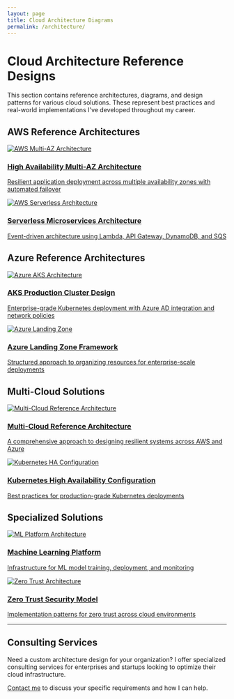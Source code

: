 ```yaml
---
layout: page
title: Cloud Architecture Diagrams
permalink: /architecture/
---
```


# Cloud Architecture Reference Designs

This section contains reference architectures, diagrams, and design patterns for various cloud solutions. These represent best practices and real-world implementations I've developed throughout my career.

## AWS Reference Architectures

<div class="architecture-grid">
  <div class="architecture-card">
    <a href="/architecture/aws-multi-az">
      <img src="/assets/images/aws-multi-az.png" alt="AWS Multi-AZ Architecture">
      <h3>High Availability Multi-AZ Architecture</h3>
      <p>Resilient application deployment across multiple availability zones with automated failover</p>
    </a>
  </div>
  
  <div class="architecture-card">
    <a href="/architecture/aws-serverless">
      <img src="/assets/images/aws-serverless.png" alt="AWS Serverless Architecture">
      <h3>Serverless Microservices Architecture</h3>
      <p>Event-driven architecture using Lambda, API Gateway, DynamoDB, and SQS</p>
    </a>
  </div>
</div>

## Azure Reference Architectures

<div class="architecture-grid">
  <div class="architecture-card">
    <a href="/architecture/azure-aks">
      <img src="/assets/images/azure-aks.png" alt="Azure AKS Architecture">
      <h3>AKS Production Cluster Design</h3>
      <p>Enterprise-grade Kubernetes deployment with Azure AD integration and network policies</p>
    </a>
  </div>
  
  <div class="architecture-card">
    <a href="/architecture/azure-landing-zone">
      <img src="/assets/images/azure-landing-zone.png" alt="Azure Landing Zone">
      <h3>Azure Landing Zone Framework</h3>
      <p>Structured approach to organizing resources for enterprise-scale deployments</p>
    </a>
  </div>
</div>

## Multi-Cloud Solutions

<div class="architecture-grid">
  <div class="architecture-card">
    <a href="/architecture/multi-cloud-reference">
      <img src="/assets/images/multi-cloud-architecture.png" alt="Multi-Cloud Reference Architecture">
      <h3>Multi-Cloud Reference Architecture</h3>
      <p>A comprehensive approach to designing resilient systems across AWS and Azure</p>
    </a>
  </div>
  
  <div class="architecture-card">
    <a href="/architecture/kubernetes-ha">
      <img src="/assets/images/kubernetes-ha.png" alt="Kubernetes HA Configuration">
      <h3>Kubernetes High Availability Configuration</h3>
      <p>Best practices for production-grade Kubernetes deployments</p>
    </a>
  </div>
</div>

## Specialized Solutions

<div class="architecture-grid">
  <div class="architecture-card">
    <a href="/architecture/ml-platform">
      <img src="/assets/images/ml-platform.png" alt="ML Platform Architecture">
      <h3>Machine Learning Platform</h3>
      <p>Infrastructure for ML model training, deployment, and monitoring</p>
    </a>
  </div>
  
  <div class="architecture-card">
    <a href="/architecture/zero-trust">
      <img src="/assets/images/zero-trust.png" alt="Zero Trust Architecture">
      <h3>Zero Trust Security Model</h3>
      <p>Implementation patterns for zero trust across cloud environments</p>
    </a>
  </div>
</div>

---

## Consulting Services

Need a custom architecture design for your organization? I offer specialized consulting services for enterprises and startups looking to optimize their cloud infrastructure.

[Contact me](/contact) to discuss your specific requirements and how I can help.
